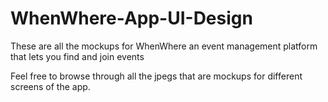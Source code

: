 # WhenWhere-App-UI-Design
These are all the mockups for WhenWhere an event management platform that lets you find and join events

Feel free to browse through all the jpegs that are mockups for different screens of the app.
